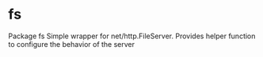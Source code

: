 fs
==

Package fs Simple wrapper for net/http.FileServer. Provides helper function to configure the behavior of the server
